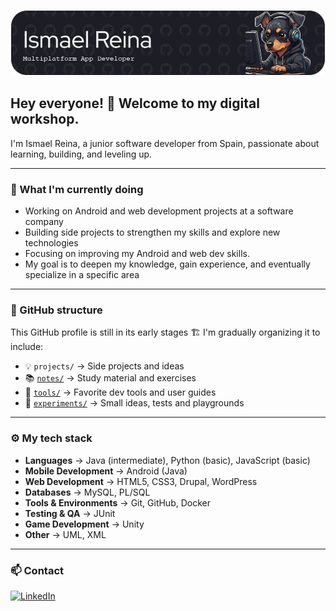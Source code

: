![Banner de Ismael Reina](github-header-image.png)

## Hey everyone!  👋 Welcome to my digital workshop.

I'm Ismael Reina, a junior software developer from Spain, passionate about learning, building, and leveling up.

---

### 💼 What I'm currently doing

- Working on Android and web development projects at a software company  
- Building side projects to strengthen my skills and explore new technologies  
- Focusing on improving my Android and web dev skills.
- My goal is to deepen my knowledge, gain experience, and eventually specialize in a specific area

---

### 📂 GitHub structure

This GitHub profile is still in its early stages 🏗️ I'm gradually organizing it to include:

- 💡 `projects/` → Side projects and ideas
- 📚 [`notes/`](./notes) → Study material and exercises
- 🔧 [`tools/`](./tools) → Favorite dev tools and user guides
- 🧪 [`experiments/`](./experiments) → Small ideas, tests and playgrounds

---

### ⚙️ My tech stack

- **Languages** → Java (intermediate), Python (basic), JavaScript (basic)
- **Mobile Development** → Android (Java)
- **Web Development** → HTML5, CSS3, Drupal, WordPress
- **Databases** → MySQL, PL/SQL
- **Tools & Environments** → Git, GitHub, Docker
- **Testing & QA** → JUnit
- **Game Development** → Unity
- **Other** → UML, XML

---

### 📫 Contact

[![LinkedIn](https://img.shields.io/badge/LinkedIn-blue?style=for-the-badge&logo=linkedin&logoColor=white)](https://www.linkedin.com/in/ismael-reina/)
